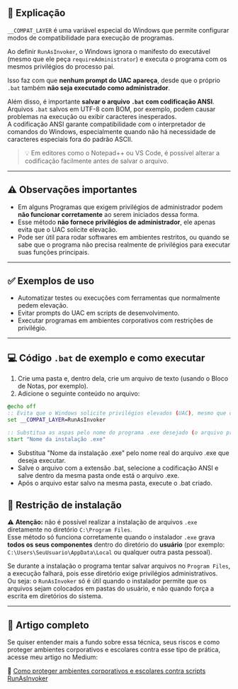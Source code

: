﻿## 📘 Explicação

`__COMPAT_LAYER` é uma variável especial do Windows que permite configurar modos de compatibilidade para execução de programas.

Ao definir `RunAsInvoker`, o Windows ignora o manifesto do executável (mesmo que ele peça `requireAdministrator`) e executa o programa com os mesmos privilégios do processo pai.

Isso faz com que **nenhum prompt do UAC apareça**, desde que o próprio `.bat` também **não seja executado como administrador**.

Além disso, é importante **salvar o arquivo `.bat` com codificação ANSI**. Arquivos `.bat` salvos em UTF-8 com BOM, por exemplo, podem causar problemas na execução ou exibir caracteres inesperados.  
A codificação ANSI garante compatibilidade com o interpretador de comandos do Windows, especialmente quando não há necessidade de caracteres especiais fora do padrão ASCII.

> 💡 Em editores como o Notepad++ ou VS Code, é possível alterar a codificação facilmente antes de salvar o arquivo.

---

## ⚠️ Observações importantes

- Em alguns Programas que exigem privilégios de administrador podem **não funcionar corretamente** ao serem iniciados dessa forma.
- Esse método **não fornece privilégios de administrador**, ele apenas evita que o UAC solicite elevação.
- Pode ser útil para rodar softwares em ambientes restritos, ou quando se sabe que o programa não precisa realmente de privilégios para executar suas funções principais.

---

## ✅ Exemplos de uso

- Automatizar testes ou execuções com ferramentas que normalmente pedem elevação.
- Evitar prompts do UAC em scripts de desenvolvimento.
- Executar programas em ambientes corporativos com restrições de privilégio.

---

## 💻 Código `.bat` de exemplo e como executar

1. Crie uma pasta e, dentro dela, crie um arquivo de texto (usando o Bloco de Notas, por exemplo).
2. Adicione o seguinte conteúdo no arquivo:

```bat
@echo off
:: Evita que o Windows solicite privilégios elevados (UAC), mesmo que o executável peça
set __COMPAT_LAYER=RunAsInvoker

:: Substitua as aspas pelo nome do programa .exe desejado (o arquivo precisa estar na mesma pasta)
start "Nome da instalação .exe"
```

- Substitua "Nome da instalação .exe" pelo nome real do arquivo .exe que deseja executar.
- Salve o arquivo com a extensão .bat, selecione a codificação ANSI e salve dentro da mesma pasta onde está o arquivo .exe.
- Após o arquivo estar salvo na mesma pasta, execute o .bat criado.

## 📂 Restrição de instalação

⚠️ **Atenção:** não é possível realizar a instalação de arquivos `.exe` diretamente no diretório `C:\Program Files`.  
Esse método só funciona corretamente quando o instalador `.exe` grava **todos os seus componentes** dentro do diretório do **usuário** (por exemplo: `C:\Users\SeuUsuario\AppData\Local` ou qualquer outra pasta pessoal).  

Se durante a instalação o programa tentar salvar arquivos no `Program Files`, a execução falhará, pois esse diretório exige privilégios administrativos.  
Ou seja: o `RunAsInvoker` só é útil quando o instalador permite que os arquivos sejam colocados em pastas do usuário, e não quando força a escrita em diretórios do sistema.

---

## 📖 Artigo completo

Se quiser entender mais a fundo sobre essa técnica, seus riscos e como proteger ambientes corporativos e escolares contra esse tipo de prática, acesse meu artigo no Medium:

🔗 [Como proteger ambientes corporativos e escolares contra scripts RunAsInvoker](https://medium.com/@kaua.aissa.dev/como-proteger-ambientes-corporativos-e-escolares-contra-scripts-runasinvoker-a11fb4daaeca)
